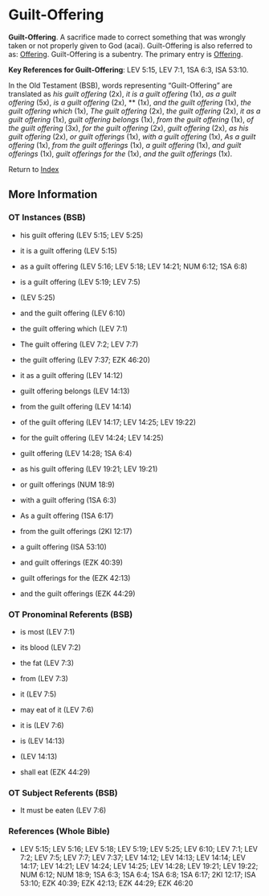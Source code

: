 # Guilt-Offering
**Guilt-Offering**. 
A sacrifice made to correct something that was wrongly taken or not properly given to God (acai). 
Guilt-Offering is also referred to as: 
[Offering](Offering.md). 
Guilt-Offering is a subentry. The primary entry is 
[Offering](Offering.md). 


**Key References for Guilt-Offering**: 
LEV 5:15, LEV 7:1, 1SA 6:3, ISA 53:10. 


In the Old Testament (BSB), words representing “Guilt-Offering” are translated as 
*his guilt offering* (2x), *it is a guilt offering* (1x), *as a guilt offering* (5x), *is a guilt offering* (2x), ** (1x), *and the guilt offering* (1x), *the guilt offering which* (1x), *The guilt offering* (2x), *the guilt offering* (2x), *it as a guilt offering* (1x), *guilt offering belongs* (1x), *from the guilt offering* (1x), *of the guilt offering* (3x), *for the guilt offering* (2x), *guilt offering* (2x), *as his guilt offering* (2x), *or guilt offerings* (1x), *with a guilt offering* (1x), *As a guilt offering* (1x), *from the guilt offerings* (1x), *a guilt offering* (1x), *and guilt offerings* (1x), *guilt offerings for the* (1x), *and the guilt offerings* (1x). 




Return to [Index](00-Index.md)

## More Information

### OT Instances (BSB)

* his guilt offering (LEV 5:15; LEV 5:25)

* it is a guilt offering (LEV 5:15)

* as a guilt offering (LEV 5:16; LEV 5:18; LEV 14:21; NUM 6:12; 1SA 6:8)

* is a guilt offering (LEV 5:19; LEV 7:5)

*  (LEV 5:25)

* and the guilt offering (LEV 6:10)

* the guilt offering which (LEV 7:1)

* The guilt offering (LEV 7:2; LEV 7:7)

* the guilt offering (LEV 7:37; EZK 46:20)

* it as a guilt offering (LEV 14:12)

* guilt offering belongs (LEV 14:13)

* from the guilt offering (LEV 14:14)

* of the guilt offering (LEV 14:17; LEV 14:25; LEV 19:22)

* for the guilt offering (LEV 14:24; LEV 14:25)

* guilt offering (LEV 14:28; 1SA 6:4)

* as his guilt offering (LEV 19:21; LEV 19:21)

* or guilt offerings (NUM 18:9)

* with a guilt offering (1SA 6:3)

* As a guilt offering (1SA 6:17)

* from the guilt offerings (2KI 12:17)

* a guilt offering (ISA 53:10)

* and guilt offerings (EZK 40:39)

* guilt offerings for the (EZK 42:13)

* and the guilt offerings (EZK 44:29)



### OT Pronominal Referents (BSB)

* is most (LEV 7:1)

* its blood (LEV 7:2)

* the fat (LEV 7:3)

* from (LEV 7:3)

* it (LEV 7:5)

* may eat of it (LEV 7:6)

* it is (LEV 7:6)

* is (LEV 14:13)

*  (LEV 14:13)

* shall eat (EZK 44:29)



### OT Subject Referents (BSB)

* It must be eaten (LEV 7:6)



### References (Whole Bible)

* LEV 5:15; LEV 5:16; LEV 5:18; LEV 5:19; LEV 5:25; LEV 6:10; LEV 7:1; LEV 7:2; LEV 7:5; LEV 7:7; LEV 7:37; LEV 14:12; LEV 14:13; LEV 14:14; LEV 14:17; LEV 14:21; LEV 14:24; LEV 14:25; LEV 14:28; LEV 19:21; LEV 19:22; NUM 6:12; NUM 18:9; 1SA 6:3; 1SA 6:4; 1SA 6:8; 1SA 6:17; 2KI 12:17; ISA 53:10; EZK 40:39; EZK 42:13; EZK 44:29; EZK 46:20



